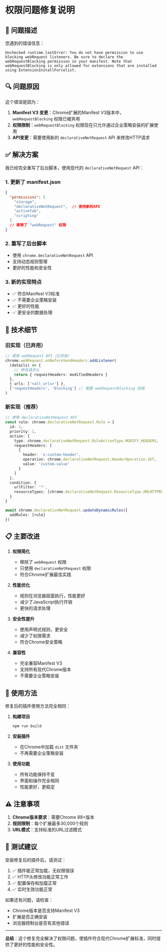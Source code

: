 # 权限问题修复说明

## 🐛 问题描述

您遇到的错误信息：
```
Unchecked runtime.lastError: You do not have permission to use blocking webRequest listeners. Be sure to declare the webRequestBlocking permission in your manifest. Note that webRequestBlocking is only allowed for extensions that are installed using ExtensionInstallForcelist.
```

## 🔍 问题原因

这个错误是因为：

1. **Manifest V3 变更**：Chrome扩展的Manifest V3版本中，`webRequestBlocking` 权限已被弃用
2. **权限限制**：`webRequestBlocking` 权限现在只允许通过企业策略安装的扩展使用
3. **API变更**：需要使用新的 `declarativeNetRequest` API 来修改HTTP请求

## ✅ 解决方案

我已经完全重写了后台脚本，使用现代的 `declarativeNetRequest` API：

### 1. 更新了 manifest.json
```json
{
  "permissions": [
    "storage",
    "declarativeNetRequest",  // 使用新的API
    "activeTab",
    "scripting"
  ]
  // 移除了 "webRequest" 权限
}
```

### 2. 重写了后台脚本
- 使用 `chrome.declarativeNetRequest` API
- 支持动态规则管理
- 更好的性能和安全性

### 3. 新的实现特点
- ✅ 符合Manifest V3标准
- ✅ 不需要企业策略安装
- ✅ 更好的性能
- ✅ 更安全的数据处理

## 🚀 技术细节

### 旧实现（已弃用）
```typescript
// 使用 webRequest API（已弃用）
chrome.webRequest.onBeforeSendHeaders.addListener(
  (details) => {
    // 修改请求头
    return { requestHeaders: modifiedHeaders }
  },
  { urls: ['<all_urls>'] },
  ['requestHeaders', 'blocking'] // 需要 webRequestBlocking 权限
)
```

### 新实现（推荐）
```typescript
// 使用 declarativeNetRequest API
const rule: chrome.declarativeNetRequest.Rule = {
  id: 1,
  priority: 1,
  action: {
    type: chrome.declarativeNetRequest.RuleActionType.MODIFY_HEADERS,
    requestHeaders: [
      {
        header: 'x-custom-header',
        operation: chrome.declarativeNetRequest.HeaderOperation.SET,
        value: 'custom-value'
      }
    ]
  },
  condition: {
    urlFilter: '*',
    resourceTypes: [chrome.declarativeNetRequest.ResourceType.XMLHTTPREQUEST]
  }
}

await chrome.declarativeNetRequest.updateDynamicRules({
  addRules: [rule]
})
```

## 📋 主要改进

1. **权限简化**
   - 移除了 `webRequest` 权限
   - 只使用 `declarativeNetRequest` 权限
   - 符合Chrome扩展最佳实践

2. **性能优化**
   - 规则在浏览器层面执行，性能更好
   - 减少了JavaScript执行开销
   - 更快的请求处理

3. **安全性提升**
   - 使用声明式规则，更安全
   - 减少了权限需求
   - 符合Chrome安全策略

4. **兼容性**
   - 完全兼容Manifest V3
   - 支持所有现代Chrome版本
   - 不需要企业策略安装

## 🔧 使用方法

修复后的插件使用方法完全相同：

1. **构建项目**
   ```bash
   npm run build
   ```

2. **安装插件**
   - 在Chrome中加载 `dist` 文件夹
   - 不再需要企业策略安装

3. **使用功能**
   - 所有功能保持不变
   - 界面和操作完全相同
   - 性能更好，更稳定

## ⚠️ 注意事项

1. **Chrome版本要求**：需要Chrome 88+版本
2. **规则限制**：每个扩展最多30,000个规则
3. **URL模式**：支持标准的URL过滤模式

## 🎯 测试建议

安装修复后的插件后，请测试：

1. ✅ 插件能正常加载，无权限错误
2. ✅ HTTP头修改功能正常工作
3. ✅ 配置保存和加载正常
4. ✅ 实时生效功能正常

如果还有问题，请检查：
- Chrome版本是否支持Manifest V3
- 扩展是否正确安装
- 浏览器控制台是否有其他错误

---

**总结**：这个修复完全解决了权限问题，使插件符合现代Chrome扩展标准，同时提供了更好的性能和安全性。
